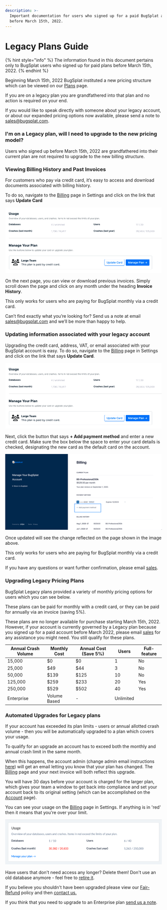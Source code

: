 ```yaml
---
description: >-
  Important documentation for users who signed up for a paid BugSplat account
  before March 15th, 2022.
---
```


# Legacy Plans Guide

{% hint style="info" %}
The information found in this document pertains only to BugSplat users who signed up for paid plans before March 15th, 2022.
{% endhint %}

Beginning March 15th, 2022 BugSplat instituted a new pricing structure which can be viewed on our [Plans](https://www.bugsplat.com/plans) page. &#x20;

If you are on a legacy plan you are grandfathered into that plan and no action is required on your end.

If you would like to speak directly with someone about your legacy account, or about our expanded pricing options now available, please send a note to [sales@bugsplat.com](mailto:sales@bugsplat.com).

### I'm on a Legacy plan, will I need to upgrade to the new pricing model?

Users who signed up before March 15th, 2022 are grandfathered into their current plan are not required to upgrade to the new billing structure.

### Viewing Billing History and Past Invoices

For customers who pay via credit card, it’s easy to access and download documents associated with billing history.

To do so, navigate to the [Billing](https://app.bugsplat.com/v2/settings/company/billing) page in Settings and click on the link that says **Update Card**

![Company Billing Page](<../../.gitbook/assets/image (3).png>)

On the next page, you can view or download previous invoices. Simply scroll down the page and click on any month under the heading **Invoice History**.

This only works for users who are paying for BugSplat monthly via a credit card.

Can’t find exactly what you’re looking for? Send us a note at email [sales@bugsplat.com](mailto:sales@bugsplat.com) and we’ll be more than happy to help.

### Updating information associated with your legacy account

Upgrading the credit card, address, VAT, or email associated with your BugSplat account is easy. To do so, navigate to the [Billing](https://app.bugsplat.com/v2/settings/company/billing) page in Settings and click on the link that says **Update Card**.

![Company Billing Page](<../../.gitbook/assets/image (1).png>)

Next, click the button that says **+ Add payment method** and enter a new credit card. Make sure the box below the space to enter your card details is checked, designating the new card as the default card on the account.

![Add Payment Method](../../.gitbook/assets/manage-your-plan-2.png)

Once updated will see the change reflected on the page shown in the image above.

This only works for users who are paying for BugSplat monthly via a credit card.

If you have any questions or want further confirmation, please email [sales](mailto:sales@bugsplat.com).

### Upgrading Legacy Pricing Plans

BugSplat Legacy plans provided a variety of monthly pricing options for users which you can see below.

These plans can be paid for monthly with a credit card, or they can be paid for annually via an invoice (saving 5%).

These plans are no longer available for purchase starting March 15th, 2022.  However, if your account is currently governed by a Legacy plan because you signed up for a paid account before March 2022,  please email [sales](mailto:sales@bugsplat.com) for any assistance you might need.  You still qualify for these plans.

| Annual Crash Volume | Monthly Cost | Annual Cost (Save 5%) | Users     | Full-feature |
| ------------------- | ------------ | --------------------- | --------- | ------------ |
| 15,000              | $0           | $0                    | 1         | No           |
| 25,000              | $49          | $44                   | 3         | No           |
| 50,000              | $139         | $125                  | 10        | No           |
| 125,000             | $259         | $233                  | 20        | Yes          |
| 250,000             | $529         | $502                  | 40        | Yes          |
| Enterprise          | Volume Based | -                     | Unlimited |              |

### Automated Upgrades for Legacy plans

If your account has exceeded its plan limits - users or annual allotted crash volume - then you will be automatically upgraded to a plan which covers your usage.

To qualify for an upgrade an account has to exceed both the monthly and annual crash limit in the same month.

When this happens, the account admin (change admin email instructions [here](../introduction/user-permissions.md)) will get an email letting you know that your plan has changed. The [Billing](https://app.bugsplat.com/v2/settings/company/billing) page and your next invoice will both reflect this upgrade.

You will have 30 days before your account is charged for the larger plan, which gives your team a window to get back into compliance and set your account back to its original setting (which can be accomplished on the [Account](https://app.bugsplat.com/v2/account) page).

You can see your usage on the [Billing](https://app.bugsplat.com/v2/settings/company/billing) page in Settings. If anything is in 'red' then it means that you're over your limit.

![Company Plan Usage](../../.gitbook/assets/company-plan-usage.png)

Have users that don't need access any longer? Delete them! Don't use an old database anymore - feel free to [retire it](../../introduction/production/how-to-stop-reporting-versions-of-an-application.md).

If you believe you shouldn't have been upgraded please view our [Fair-Refund](refund-policy.md) policy and then [contact us.](mailto:sales@bugsplat.com)

If you think that you need to upgrade to an Enterprise plan [send us a note](mailto:sales@bugsplat.com).
